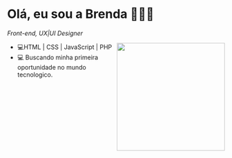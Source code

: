 
# Olá, eu sou a Brenda 👩🏼‍💻 

_Front-end, UX|UI Designer_

<img  align="right" src="https://user-images.githubusercontent.com/97129503/167208346-39171b2c-53b7-49f7-9a75-c32cc26600e5.jpg" width="250px"/>






- 💻HTML | CSS | JavaScript | PHP
- 💻 Buscando minha primeira oportunidade no mundo tecnologico. 
